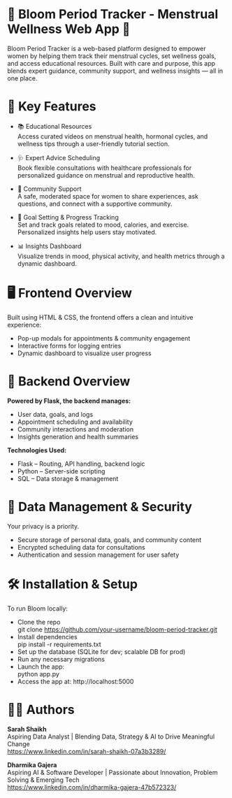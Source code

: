 # 🌸 Bloom Period Tracker - Menstrual Wellness Web App 🌸
Bloom Period Tracker is a web-based platform designed to empower women by helping them track their menstrual cycles, set wellness goals, and access educational resources. Built with care and purpose, this app blends expert guidance, community support, and wellness insights — all in one place.


# 🌟 Key Features
- 📚 Educational Resources <br>
Access curated videos on menstrual health, hormonal cycles, and wellness tips through a user-friendly tutorial section.

- 🩺 Expert Advice Scheduling <br> 
Book flexible consultations with healthcare professionals for personalized guidance on menstrual and reproductive health.

- 🤝 Community Support <br>
A safe, moderated space for women to share experiences, ask questions, and connect with a supportive community.

- 🎯 Goal Setting & Progress Tracking <br>
Set and track goals related to mood, calories, and exercise. Personalized insights help users stay motivated.

- 📊 Insights Dashboard <br>
Visualize trends in mood, physical activity, and health metrics through a dynamic dashboard.

# 🖥️ Frontend Overview <br> 
Built using HTML & CSS, the frontend offers a clean and intuitive experience: <br> 
- Pop-up modals for appointments & community engagement
- Interactive forms for logging entries
- Dynamic dashboard to visualize user progress

# 🧠 Backend Overview <br>
**Powered by Flask, the backend manages:** <br> 
- User data, goals, and logs <br>
- Appointment scheduling and availability <br>
- Community interactions and moderation <br>
- Insights generation and health summaries <br>

**Technologies Used:** <br>
- Flask – Routing, API handling, backend logic
- Python – Server-side scripting
- SQL – Data storage & management

# 🔐 Data Management & Security <br>
Your privacy is a priority. <br>
- Secure storage of personal data, goals, and community content <br>
- Encrypted scheduling data for consultations <br>
- Authentication and session management for user safety <br>

# 🛠️ Installation & Setup <br>
To run Bloom locally: <br>
- Clone the repo <br>
git clone https://github.com/your-username/bloom-period-tracker.git <br>
- Install dependencies <br>
pip install -r requirements.txt <br>
- Set up the database (SQLite for dev; scalable DB for prod)
- Run any necessary migrations
- Launch the app: <br>
python app.py <br>
- Access the app at: http://localhost:5000

# 👩‍💻 Authors 
**Sarah Shaikh** <br>
Aspiring Data Analyst | Blending Data, Strategy & AI to Drive Meaningful Change <br>
https://www.linkedin.com/in/sarah-shaikh-07a3b3289/ <br>

**Dharmika Gajera** <br>
Aspiring AI & Software Developer | Passionate about Innovation, Problem Solving & Emerging Tech <br>
https://www.linkedin.com/in/dharmika-gajera-47b572323/





